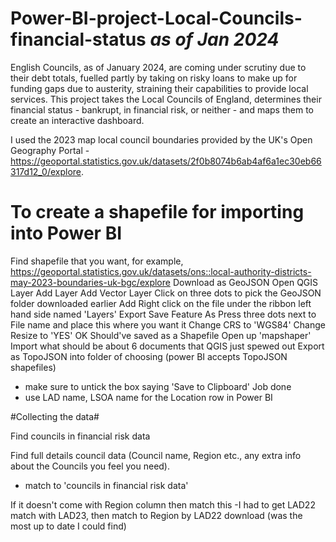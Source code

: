 # Power-BI-project-Local-Councils-financial-status _as of Jan 2024_

English Councils, as of January 2024, are coming under scrutiny due to their debt totals, fuelled partly by taking on risky loans to make up for funding gaps due to austerity, straining their capabilities to provide local services.
This project takes the Local Councils of England, determines their financial status - bankrupt, in financial risk, or neither - and maps them to create an interactive dashboard.

I used the 2023 map local council boundaries provided by the UK's Open Geography Portal - https://geoportal.statistics.gov.uk/datasets/2f0b8074b6ab4af6a1ec30eb66317d12_0/explore.

# To create a shapefile for importing into Power BI
Find shapefile that you want, for example, https://geoportal.statistics.gov.uk/datasets/ons::local-authority-districts-may-2023-boundaries-uk-bgc/explore
Download as GeoJSON
Open QGIS
Layer
Add Layer
Add Vector Layer
Click on three dots to pick the GeoJSON folder downloaded earlier
Add
Right click on the file under the ribbon left hand side named 'Layers'
Export
Save Feature As
Press three dots next to File name and place this where you want it
Change CRS to 'WGS84'
Change Resize to 'YES'
OK
Should've saved as a Shapefile
Open up 'mapshaper'
Import what should be about 6 documents that QGIS just spewed out
Export as TopoJSON into folder of choosing (power BI accepts TopoJSON shapefiles)
- make sure to untick the box saying 'Save to Clipboard'
Job done
- use LAD name, LSOA name for the Location row in Power BI


#Collecting the data#

Find councils in financial risk data

Find full details council data (Council name, Region etc., any extra info about the Councils you feel you need).
- match to 'councils in financial risk data'

If it doesn't come with Region column then match this
-I had to get LAD22 match with LAD23, then match to Region by LAD22 download (was the most up to date I could find)

